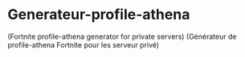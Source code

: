 # Generateur-profile-athena
(Fortnite profile-athena generator for private servers) (Générateur de profile-athena Fortnite pour les serveur privé)
